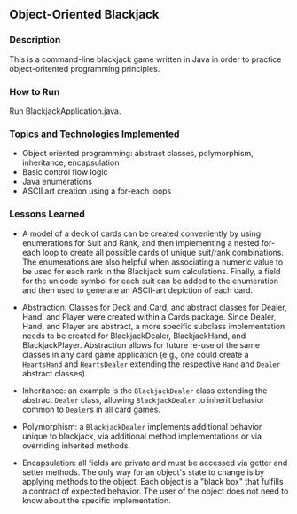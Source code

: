 ## Object-Oriented Blackjack

### Description
This is a command-line blackjack game written in Java in order to practice object-oritented programming principles.

### How to Run
Run BlackjackApplication.java.

### Topics and Technologies Implemented
* Object oriented programming: abstract classes, polymorphism, inheritance, encapsulation
* Basic control flow logic
* Java enumerations
* ASCII art creation using a for-each loops

### Lessons Learned
* A model of a deck of cards can be created conveniently by using enumerations for Suit and Rank, and then implementing a nested for-each loop to create all possible cards of unique suit/rank combinations. The enumerations are also helpful when associating a numeric value to be used for each rank in the Blackjack sum calculations. Finally, a field for the unicode symbol for each suit can be added to the enumeration and then used to generate an ASCII-art depiction of each card.

* Abstraction: Classes for Deck and Card, and abstract classes for Dealer, Hand, and Player were created within a Cards package. Since Dealer, Hand, and Player are abstract, a more specific subclass implementation needs to be created for BlackjackDealer, BlackjackHand, and BlackjackPlayer. Abstraction allows for future re-use of the same classes in any card game application (e.g., one could create a `HeartsHand` and `HeartsDealer` extending the respective `Hand` and `Dealer` abstract classes). 

* Inheritance: an example is the `BlackjackDealer` class extending the abstract `Dealer` class, allowing `BlackjackDealer` to inherit behavior common to `Dealer`s in all card games.

* Polymorphism: a `BlackjackDealer` implements additional behavior unique to blackjack, via additional method implementations or via overriding inherited methods.

* Encapsulation: all fields are private and must be accessed via getter and setter methods. The only way for an object's state to change is by applying methods to the object. Each object is a "black box" that fulfills a contract of expected behavior. The user of the object does not need to know about the specific implementation.